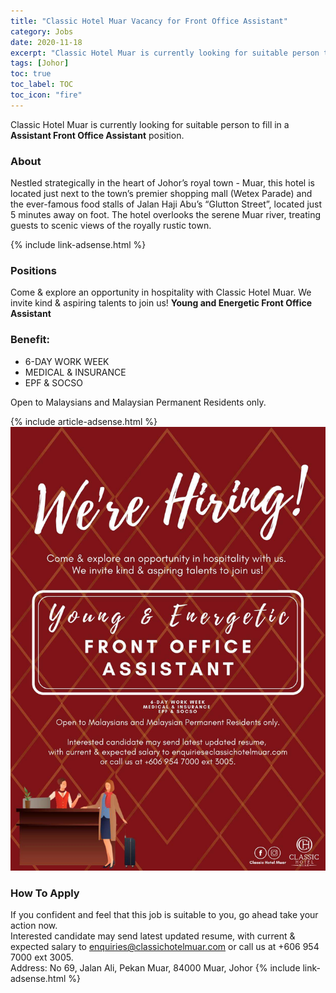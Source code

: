 ```yaml
---
title: "Classic Hotel Muar Vacancy for Front Office Assistant" 
category: Jobs 
date: 2020-11-18
excerpt: "Classic Hotel Muar is currently looking for suitable person to fill in Front Office Assistant position." 
tags: [Johor] 
toc: true 
toc_label: TOC 
toc_icon: "fire" 
--- 
```


<p>Classic Hotel Muar is currently looking for suitable person to fill in a <b>Assistant Front Office Assistant</b> position.
</p>

### About
Nestled strategically in the heart of Johor’s royal town - Muar, this hotel is located just next to the town’s premier shopping mall (Wetex Parade) and the ever-famous food stalls of Jalan Haji Abu’s “Glutton Street”, located just 5 minutes away on foot. The hotel overlooks the serene Muar river, treating guests to scenic views of the royally rustic town.

{% include link-adsense.html %} 
### Positions
Come & explore an opportunity in hospitality with Classic Hotel Muar. We invite kind & aspiring talents to join us!
**Young and Energetic Front Office Assistant**

### Benefit:
- 6-DAY WORK WEEK
- MEDICAL & INSURANCE
- EPF & SOCSO

Open to Malaysians and Malaysian Permanent Residents only.

{% include article-adsense.html %} 
![Classic Hotel Muar Jobs Ads 2020!](/assets/images/2020-11/classic-hotel-muar-front-office-assistant.jpg "Classic Hotel Muar Jobs 2020")

### How To Apply 
If you confident and feel that this job is suitable to you, go ahead take your action now. <br/> 
Interested candidate may send latest updated resume, with current & expected salary to enquiries@classichotelmuar.com or call us at +606 954 7000 ext 3005.
<br/> 
Address: No 69, Jalan Ali, Pekan Muar, 84000 Muar, Johor
{% include link-adsense.html %} 
